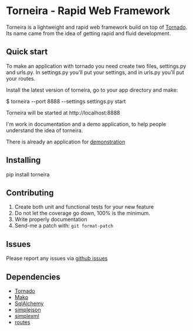 Torneira - Rapid Web Framework
======================

Torneira is a lightweight and rapid web framework build on top of [Tornado](http://www.tornadoweb.org/).
Its name came from the idea of getting rapid and fluid development.

Quick start
---------------------

To make an application with tornado you need create two files, settings.py and urls.py.
In settings.py you'll put your settings, and in urls.py you'll put your routes.

Install the latest version of torneira, go to your app directory and make:

$ torneira --port 8888 --settings settings.py start

Torneira will be started at http://localhost:8888

I'm work in documentation and a demo application, to help people understand the idea of torneira.

There is already an application for [demonstration](https://github.com/marcelnicolay/torneira/tree/master/demo)

Installing
-----------------

pip install torneira

Contributing
--------------------

 1. Create both unit and functional tests for your new feature
 2. Do not let the coverage go down, 100% is the minimum.
 3. Write properly documentation
 4. Send-me a patch with: ``git format-patch``

Issues
------

Please report any issues via [github issues](https://github.com/marcelnicolay/torneira/issues)

Dependencies
--------------------

 * [Tornado](http://www.tornadoweb.org/)
 * [Mako](http://www.makotemplates.org/)
 * [SqlAlchemy](http://www.sqlalchemy.org/)
 * [simplejson](http://code.google.com/p/simplejson/)
 * [simplexml](https://github.com/marcelnicolay/simplexml/)
 * [routes](http://routes.groovie.org)